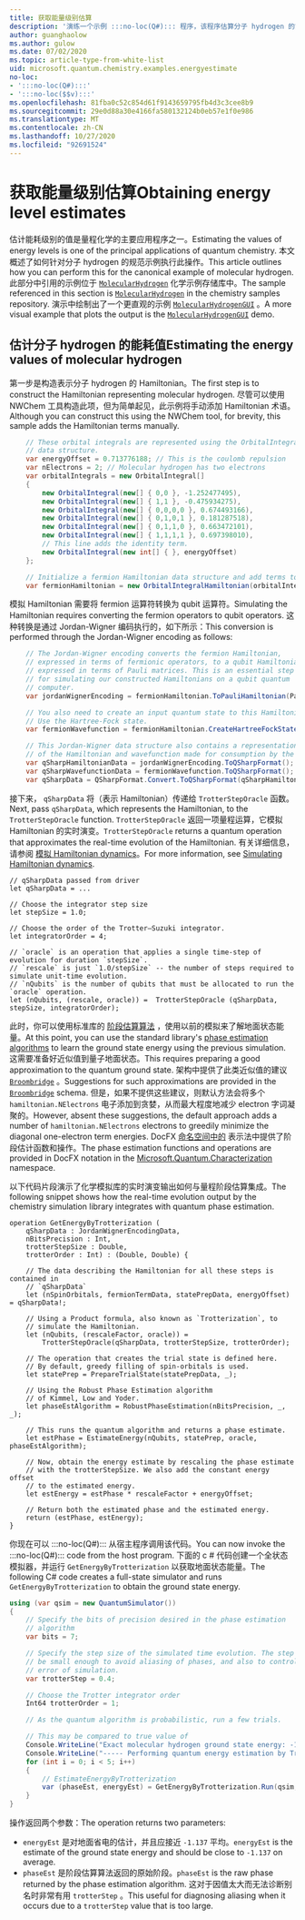 ```yaml
---
title: 获取能量级别估算
description: '演练一个示例 :::no-loc(Q#)::: 程序，该程序估算分子 hydrogen 的能源级别值。'
author: guanghaolow
ms.author: gulow
ms.date: 07/02/2020
ms.topic: article-type-from-white-list
uid: microsoft.quantum.chemistry.examples.energyestimate
no-loc:
- ':::no-loc(Q#):::'
- ':::no-loc($$v):::'
ms.openlocfilehash: 81fba0c52c854d61f9143659795fb4d3c3cee8b9
ms.sourcegitcommit: 29e0d88a30e4166fa580132124b0eb57e1f0e986
ms.translationtype: MT
ms.contentlocale: zh-CN
ms.lasthandoff: 10/27/2020
ms.locfileid: "92691524"
---
```

# <a name="obtaining-energy-level-estimates"></a><span data-ttu-id="98f4b-103">获取能量级别估算</span><span class="sxs-lookup"><span data-stu-id="98f4b-103">Obtaining energy level estimates</span></span>
<span data-ttu-id="98f4b-104">估计能耗级别的值是量程化学的主要应用程序之一。</span><span class="sxs-lookup"><span data-stu-id="98f4b-104">Estimating the values of energy levels is one of the principal applications of quantum chemistry.</span></span> <span data-ttu-id="98f4b-105">本文概述了如何针对分子 hydrogen 的规范示例执行此操作。</span><span class="sxs-lookup"><span data-stu-id="98f4b-105">This article outlines how you can perform this for the canonical example of molecular hydrogen.</span></span> <span data-ttu-id="98f4b-106">此部分中引用的示例位于 [`MolecularHydrogen`](https://github.com/microsoft/Quantum/tree/main/samples/chemistry/MolecularHydrogen) 化学示例存储库中。</span><span class="sxs-lookup"><span data-stu-id="98f4b-106">The sample referenced in this section is [`MolecularHydrogen`](https://github.com/microsoft/Quantum/tree/main/samples/chemistry/MolecularHydrogen) in the chemistry samples repository.</span></span> <span data-ttu-id="98f4b-107">演示中绘制出了一个更直观的示例 [`MolecularHydrogenGUI`](https://github.com/microsoft/Quantum/tree/main/samples/chemistry/MolecularHydrogenGUI) 。</span><span class="sxs-lookup"><span data-stu-id="98f4b-107">A more visual example that plots the output is the [`MolecularHydrogenGUI`](https://github.com/microsoft/Quantum/tree/main/samples/chemistry/MolecularHydrogenGUI) demo.</span></span>

## <a name="estimating-the-energy-values-of-molecular-hydrogen"></a><span data-ttu-id="98f4b-108">估计分子 hydrogen 的能耗值</span><span class="sxs-lookup"><span data-stu-id="98f4b-108">Estimating the energy values of molecular hydrogen</span></span>

<span data-ttu-id="98f4b-109">第一步是构造表示分子 hydrogen 的 Hamiltonian。</span><span class="sxs-lookup"><span data-stu-id="98f4b-109">The first step is to construct the Hamiltonian representing molecular hydrogen.</span></span> <span data-ttu-id="98f4b-110">尽管可以使用 NWChem 工具构造此项，但为简单起见，此示例将手动添加 Hamiltonian 术语。</span><span class="sxs-lookup"><span data-stu-id="98f4b-110">Although you can construct this using the NWChem tool, for brevity, this sample adds the Hamiltonian terms manually.</span></span>

```csharp
    // These orbital integrals are represented using the OrbitalIntegral
    // data structure.
    var energyOffset = 0.713776188; // This is the coulomb repulsion
    var nElectrons = 2; // Molecular hydrogen has two electrons
    var orbitalIntegrals = new OrbitalIntegral[]
    {
        new OrbitalIntegral(new[] { 0,0 }, -1.252477495),
        new OrbitalIntegral(new[] { 1,1 }, -0.475934275),
        new OrbitalIntegral(new[] { 0,0,0,0 }, 0.674493166),
        new OrbitalIntegral(new[] { 0,1,0,1 }, 0.181287518),
        new OrbitalIntegral(new[] { 0,1,1,0 }, 0.663472101),
        new OrbitalIntegral(new[] { 1,1,1,1 }, 0.697398010),
        // This line adds the identity term.
        new OrbitalIntegral(new int[] { }, energyOffset)
    };

    // Initialize a fermion Hamiltonian data structure and add terms to it.
    var fermionHamiltonian = new OrbitalIntegralHamiltonian(orbitalIntegrals).ToFermionHamiltonian();
```

<span data-ttu-id="98f4b-111">模拟 Hamiltonian 需要将 fermion 运算符转换为 qubit 运算符。</span><span class="sxs-lookup"><span data-stu-id="98f4b-111">Simulating the Hamiltonian requires converting the fermion operators to qubit operators.</span></span> <span data-ttu-id="98f4b-112">这种转换是通过 Jordan-Wigner 编码执行的，如下所示：</span><span class="sxs-lookup"><span data-stu-id="98f4b-112">This conversion is performed through the Jordan-Wigner encoding as follows:</span></span>

```csharp
    // The Jordan-Wigner encoding converts the fermion Hamiltonian, 
    // expressed in terms of fermionic operators, to a qubit Hamiltonian,
    // expressed in terms of Pauli matrices. This is an essential step
    // for simulating our constructed Hamiltonians on a qubit quantum
    // computer.
    var jordanWignerEncoding = fermionHamiltonian.ToPauliHamiltonian(Pauli.QubitEncoding.JordanWigner);

    // You also need to create an input quantum state to this Hamiltonian.
    // Use the Hartree-Fock state.
    var fermionWavefunction = fermionHamiltonian.CreateHartreeFockState(nElectrons);

    // This Jordan-Wigner data structure also contains a representation 
    // of the Hamiltonian and wavefunction made for consumption by the :::no-loc(Q#)::: operations.
    var qSharpHamiltonianData = jordanWignerEncoding.ToQSharpFormat();
    var qSharpWavefunctionData = fermionWavefunction.ToQSharpFormat();
    var qSharpData = QSharpFormat.Convert.ToQSharpFormat(qSharpHamiltonianData, qSharpWavefunctionData);
```

<span data-ttu-id="98f4b-113">接下来， `qSharpData` 将（表示 Hamiltonian）传递给 `TrotterStepOracle` 函数。</span><span class="sxs-lookup"><span data-stu-id="98f4b-113">Next, pass `qSharpData`, which represents the Hamiltonian, to the `TrotterStepOracle` function.</span></span> <span data-ttu-id="98f4b-114">`TrotterStepOracle` 返回一项量程运算，它模拟 Hamiltonian 的实时演变。</span><span class="sxs-lookup"><span data-stu-id="98f4b-114">`TrotterStepOracle` returns a quantum operation that approximates the real-time evolution of the Hamiltonian.</span></span> <span data-ttu-id="98f4b-115">有关详细信息，请参阅 [模拟 Hamiltonian dynamics](xref:microsoft.quantum.chemistry.concepts.simulationalgorithms)。</span><span class="sxs-lookup"><span data-stu-id="98f4b-115">For more information, see [Simulating Hamiltonian dynamics](xref:microsoft.quantum.chemistry.concepts.simulationalgorithms).</span></span>

```qsharp
// qSharpData passed from driver
let qSharpData = ... 

// Choose the integrator step size
let stepSize = 1.0;

// Choose the order of the Trotter—Suzuki integrator.
let integratorOrder = 4;

// `oracle` is an operation that applies a single time-step of evolution for duration `stepSize`.
// `rescale` is just `1.0/stepSize` -- the number of steps required to simulate unit-time evolution.
// `nQubits` is the number of qubits that must be allocated to run the `oracle` operation.
let (nQubits, (rescale, oracle)) =  TrotterStepOracle (qSharpData, stepSize, integratorOrder);
```

<span data-ttu-id="98f4b-116">此时，你可以使用标准库的 [阶段估算算法](xref:microsoft.quantum.libraries.characterization) ，使用以前的模拟来了解地面状态能量。</span><span class="sxs-lookup"><span data-stu-id="98f4b-116">At this point, you can use the standard library's [phase estimation algorithms](xref:microsoft.quantum.libraries.characterization) to learn the ground state energy using the previous simulation.</span></span> <span data-ttu-id="98f4b-117">这需要准备好近似值到量子地面状态。</span><span class="sxs-lookup"><span data-stu-id="98f4b-117">This requires preparing a good approximation to the quantum ground state.</span></span> <span data-ttu-id="98f4b-118">架构中提供了此类近似值的建议 [`Broombridge`](xref:microsoft.quantum.libraries.chemistry.schema.broombridge) 。</span><span class="sxs-lookup"><span data-stu-id="98f4b-118">Suggestions for such approximations are provided in the [`Broombridge`](xref:microsoft.quantum.libraries.chemistry.schema.broombridge) schema.</span></span> <span data-ttu-id="98f4b-119">但是，如果不提供这些建议，则默认方法会将多个 `hamiltonian.NElectrons` 电子添加到贪婪，从而最大程度地减少 electron 字词凝聚的。</span><span class="sxs-lookup"><span data-stu-id="98f4b-119">However, absent these suggestions, the default approach adds a number of `hamiltonian.NElectrons` electrons to greedily minimize the diagonal one-electron term energies.</span></span> <span data-ttu-id="98f4b-120">DocFX [命名空间中的](xref:Microsoft.Quantum.Characterization) 表示法中提供了阶段估计函数和操作。</span><span class="sxs-lookup"><span data-stu-id="98f4b-120">The phase estimation functions and operations are provided in DocFX notation in the [Microsoft.Quantum.Characterization](xref:Microsoft.Quantum.Characterization) namespace.</span></span>

<span data-ttu-id="98f4b-121">以下代码片段演示了化学模拟库的实时演变输出如何与量程阶段估算集成。</span><span class="sxs-lookup"><span data-stu-id="98f4b-121">The following snippet shows how the real-time evolution output by the chemistry simulation library integrates with quantum phase estimation.</span></span>

```qsharp
operation GetEnergyByTrotterization (
    qSharpData : JordanWignerEncodingData, 
    nBitsPrecision : Int, 
    trotterStepSize : Double, 
    trotterOrder : Int) : (Double, Double) {
    
    // The data describing the Hamiltonian for all these steps is contained in
    // `qSharpData`
    let (nSpinOrbitals, fermionTermData, statePrepData, energyOffset) = qSharpData!;
    
    // Using a Product formula, also known as `Trotterization`, to
    // simulate the Hamiltonian.
    let (nQubits, (rescaleFactor, oracle)) = 
        TrotterStepOracle(qSharpData, trotterStepSize, trotterOrder);
    
    // The operation that creates the trial state is defined here.
    // By default, greedy filling of spin-orbitals is used.
    let statePrep = PrepareTrialState(statePrepData, _);
    
    // Using the Robust Phase Estimation algorithm
    // of Kimmel, Low and Yoder.
    let phaseEstAlgorithm = RobustPhaseEstimation(nBitsPrecision, _, _);
    
    // This runs the quantum algorithm and returns a phase estimate.
    let estPhase = EstimateEnergy(nQubits, statePrep, oracle, phaseEstAlgorithm);
    
    // Now, obtain the energy estimate by rescaling the phase estimate
    // with the trotterStepSize. We also add the constant energy offset
    // to the estimated energy.
    let estEnergy = estPhase * rescaleFactor + energyOffset;
    
    // Return both the estimated phase and the estimated energy.
    return (estPhase, estEnergy);
}
```

<span data-ttu-id="98f4b-122">你现在可以 :::no-loc(Q#)::: 从宿主程序调用该代码。</span><span class="sxs-lookup"><span data-stu-id="98f4b-122">You can now invoke the :::no-loc(Q#)::: code from the host program.</span></span> <span data-ttu-id="98f4b-123">下面的 c # 代码创建一个全状态模拟器，并运行 `GetEnergyByTrotterization` 以获取地面状态能量。</span><span class="sxs-lookup"><span data-stu-id="98f4b-123">The following C# code creates a full-state simulator and runs `GetEnergyByTrotterization` to obtain the ground state energy.</span></span>

```csharp
using (var qsim = new QuantumSimulator())
{
    // Specify the bits of precision desired in the phase estimation 
    // algorithm
    var bits = 7;

    // Specify the step size of the simulated time evolution. The step size needs to
    // be small enough to avoid aliasing of phases, and also to control the
    // error of simulation.
    var trotterStep = 0.4;

    // Choose the Trotter integrator order
    Int64 trotterOrder = 1;

    // As the quantum algorithm is probabilistic, run a few trials.

    // This may be compared to true value of
    Console.WriteLine("Exact molecular hydrogen ground state energy: -1.137260278.\n");
    Console.WriteLine("----- Performing quantum energy estimation by Trotter simulation algorithm");
    for (int i = 0; i < 5; i++)
    {
        // EstimateEnergyByTrotterization
        var (phaseEst, energyEst) = GetEnergyByTrotterization.Run(qsim, qSharpData, bits, trotterStep, trotterOrder).Result;
    }
}
```

<span data-ttu-id="98f4b-124">操作返回两个参数：</span><span class="sxs-lookup"><span data-stu-id="98f4b-124">The operation returns two parameters:</span></span> 

- <span data-ttu-id="98f4b-125">`energyEst` 是对地面省电的估计，并且应接近 `-1.137` 平均。</span><span class="sxs-lookup"><span data-stu-id="98f4b-125">`energyEst` is the estimate of the ground state energy and should be close to `-1.137` on average.</span></span> 
- <span data-ttu-id="98f4b-126">`phaseEst` 是阶段估算算法返回的原始阶段。</span><span class="sxs-lookup"><span data-stu-id="98f4b-126">`phaseEst` is the raw phase returned by the phase estimation algorithm.</span></span> <span data-ttu-id="98f4b-127">这对于因值太大而无法诊断别名时非常有用 `trotterStep` 。</span><span class="sxs-lookup"><span data-stu-id="98f4b-127">This useful for diagnosing aliasing when it occurs due to a `trotterStep` value that is too large.</span></span>

